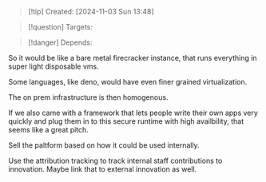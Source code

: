 
>[!tip] Created: [2024-11-03 Sun 13:48]

>[!question] Targets: 

>[!danger] Depends: 

So it would be like a bare metal firecracker instance, that runs everything in super light disposable vms.

Some languages, like deno, would have even finer grained virtualization.

The on prem infrastructure is then homogenous.

If we also came with a framework that lets people write their own apps very quickly and plug them in to this secure runtime with high availbility, that seems like a great pitch.

Sell the paltform based on how it could be used internally.

Use the attribution tracking to track internal staff contributions to innovation.  Maybe link that to external innovation as well.